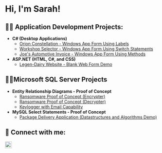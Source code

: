 <h1>Hi, I'm Sarah! </h1>

<h2>👨‍💻 Application Development Projects:</h2>

- <b>C# (Desktop Applications)</b>
  - [Orion Constellation - Windows App Form Using Labels](https://github.com/SarahBagwell/OrionConstellation)
  - [Workshop Selector - Windows App Form Using Switch Statements](https://github.com/SarahBagwell/WorkshopSelector)
  - [Joe's Automotive Invoice - Windows App Form Using Methods](https://github.com/SarahBagwell/JoesAutomotiveInvoice)
- <b>ASP.NET (HTML, C#, and CSS)</b>
  - [Legen-Dairy Website - Blank Web Form Demo](https://github.com/joshmadakor1/Package-Delivery-Pathfinding-Algorithm)

<h2>👨‍💻Microsoft SQL Server Projects</h2>

- <b>Entity Relationship Diagrams - Proof of Concept</b>
  - [Ransomware Proof of Concept (Encrypter)](https://github.com/joshmadakor1/EncrypterPOC)
  - [Ransomware Proof of Concept (Decrypter)](https://github.com/joshmadakor1/DecrypterPOC)
  - [Keylogger with Email Capability](https://github.com/joshmadakor1/Key-Logger-With-Email)
- <b>MySQL Select Statements - Proof of Concept</b>
  - [Package Delivery Application (Datastructures and Algorithms Demo)](https://github.com/joshmadakor1/Package-Delivery-Pathfinding-Algorithm)


<h2> 🤳 Connect with me:</h2>

[<img align="left" alt="JoshMadakor | LinkedIn" width="22px" src="https://cdn.jsdelivr.net/npm/simple-icons@v3/icons/linkedin.svg" />][linkedin]

[linkedin]: https://www.linkedin.com/in/sarahbagwell

<!--
**SarahBagwell/SarahBagwell** is a ✨ _special_ ✨ repository because its `README.md` (this file) appears on your GitHub profile.//

Here are some ideas to get you started:

- 🔭 I’m currently working on ...
- 🌱 I’m currently learning ...
- 👯 I’m looking to collaborate on ...
- 🤔 I’m looking for help with ...
- 💬 Ask me about ...
- 📫 How to reach me: ...
- 😄 Pronouns: ...
- ⚡ Fun fact: ...
-->
